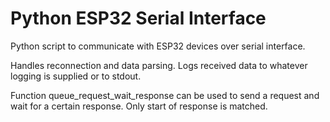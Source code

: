 # Python ESP32  Serial Interface

Python script to communicate with ESP32 devices over serial interface.

Handles reconnection and data parsing. Logs received data to whatever logging is supplied or to stdout.

Function queue_request_wait_response can be used to send a request and wait for a certain response.
Only start of response is matched.
